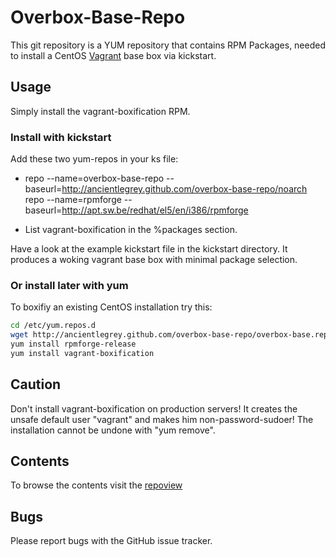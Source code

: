 # Overbox-Base-Repo
This git repository is a YUM repository that contains RPM Packages, needed to
install a CentOS [Vagrant](http://vagrantup.com/) base box via kickstart.

## Usage
Simply install the vagrant-boxification RPM.

### Install with kickstart
Add these two yum-repos in your ks file:

* repo --name=overbox-base-repo --baseurl=http://ancientlegrey.github.com/overbox-base-repo/noarch
  repo --name=rpmforge --baseurl=http://apt.sw.be/redhat/el5/en/i386/rpmforge

* List vagrant-boxification in the %packages section.

Have a look at the example kickstart file in the kickstart directory. It
produces a woking vagrant base box with minimal package selection.

### Or install later with yum
To boxifiy an existing CentOS installation try this:

```bash
cd /etc/yum.repos.d
wget http://ancientlegrey.github.com/overbox-base-repo/overbox-base.repo
yum install rpmforge-release
yum install vagrant-boxification
```

## Caution
Don't install vagrant-boxification on production servers! It creates the unsafe default
user "vagrant" and makes him non-password-sudoer! The installation cannot be
undone with "yum remove".

## Contents
To browse the contents visit the [repoview](http://ancientlegrey.github.com/overbox-base-repo/noarch/repoview/)

## Bugs
Please report bugs with the GitHub issue tracker.
